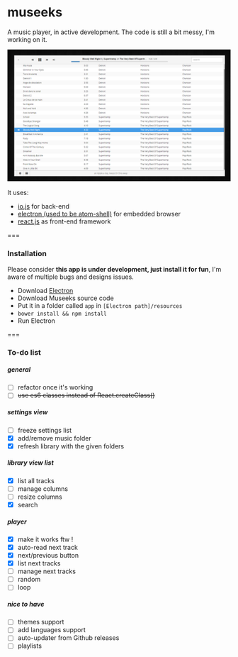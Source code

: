 # museeks
A music player, in active development. The code is still a bit messy, I'm working on it.

![Screenshot](screenshot.png)

It uses:
* [io.js](http://iojs.org/) for back-end
* [electron (used to be atom-shell)](https://github.com/atom/atom-shell/) for embedded browser
* [react.js](https://facebook.github.io/react/) as front-end framework

===

### Installation

Please consider **this app is under development, just install it for fun**, I'm aware of multiple bugs and designs issues.

- Download [Electron](https://github.com/atom/electron/releases)
- Download Museeks source code
- Put it in a folder called `app` in `[Electron path]/resources`
- `bower install && npm install`
- Run Electron


===

### To-do list

##### general

- [ ] refactor once it's working
- [ ] ~~use es6 classes instead of React.createClass()~~

##### settings view
- [ ] freeze settings list
- [x] add/remove music folder
- [x] refresh library with the given folders

##### library view list
- [x] list all tracks
- [ ] manage columns
- [ ] resize columns
- [x] search

##### player
- [x] make it works ftw !
- [x] auto-read next track
- [x] next/previous button
- [x] list next tracks
- [ ] manage next tracks
- [ ] random
- [ ] loop

##### nice to have
- [ ] themes support
- [ ] add languages support
- [ ] auto-updater from Github releases
- [ ] playlists
